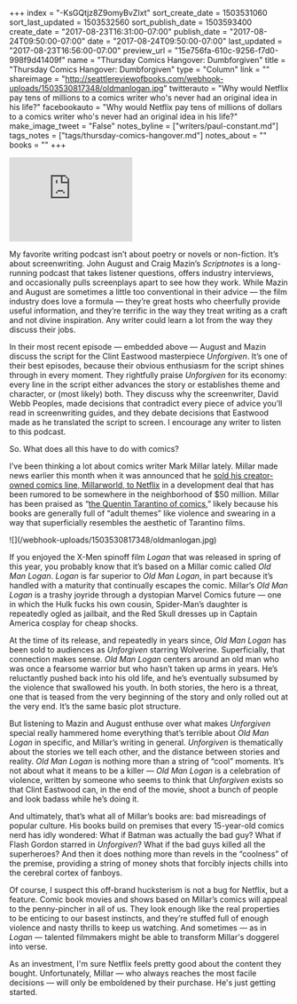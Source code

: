 +++
index = "-KsGQtjz8Z9omyBvZIxt"
sort_create_date = 1503531060
sort_last_updated = 1503532560
sort_publish_date = 1503593400
create_date = "2017-08-23T16:31:00-07:00"
publish_date = "2017-08-24T09:50:00-07:00"
date = "2017-08-24T09:50:00-07:00"
last_updated = "2017-08-23T16:56:00-07:00"
preview_url = "15e756fa-610c-9256-f7d0-998f9d41409f"
name = "Thursday Comics Hangover: Dumbforgiven"
title = "Thursday Comics Hangover: Dumbforgiven"
type = "Column"
link = ""
shareimage = "http://seattlereviewofbooks.com/webhook-uploads/1503530817348/oldmanlogan.jpg"
twitterauto = "Why would Netflix pay tens of millions to a comics writer who's never had an original idea in his life?"
facebookauto = "Why would Netflix pay tens of millions of dollars to a comics writer who's never had an original idea in his life?"
make_image_tweet = "False"
notes_byline = ["writers/paul-constant.md"]
tags_notes = ["tags/thursday-comics-hangover.md"]
notes_about = ""
books = ""
+++
<iframe style="border: solid 1px #dedede;"  src="http://app.stitcher.com/splayer/f/17823/51201498" width="220" height="150" frameborder="0" scrolling="no"></iframe>

My favorite writing podcast isn’t about poetry or novels or non-fiction. It’s about screenwriting.  John August and Craig Mazin’s *Scriptnotes* is a long-running podcast that takes listener questions, offers industry interviews, and occasionally pulls screenplays apart to see how they work. While Mazin and August are sometimes a little too conventional in their advice — the film industry does love a formula — they’re great hosts who cheerfully provide useful information, and they’re terrific in the way they treat writing as a craft and not divine inspiration. Any writer could learn a lot from the way they discuss their jobs.

In their most recent episode — embedded above — August and Mazin discuss the script for the Clint Eastwood masterpiece *Unforgiven*. It’s one of their best episodes, because their obvious enthusiasm for the script shines through in every moment. They rightfully praise *Unforgiven* for its economy: every line in the script either advances the story or establishes theme and character, or (most likely) both. They discuss why the screenwriter, David Webb Peoples, made decisions that contradict every piece of advice you’ll read in screenwriting guides, and they debate decisions that Eastwood made as he translated the script to screen. I encourage any writer to listen to this podcast.

So. What does all this have to do with comics?

I’ve been thinking a lot about comics writer Mark Millar lately. Millar made news earlier this month when it was announced that he [sold his creator-owned comics line, Millarworld, to Netflix](http://www.hollywoodreporter.com/heat-vision/behind-netflixs-bold-bet-comics-king-mark-millar-1031336) in a development deal that has been rumored to be somewhere in the neighborhood of $50 million. Millar has been praised as “[the Quentin Tarantino of comics](http://www.cbr.com/mark-millar-quentin-tarantino-comics-millarworld/),” likely because his books are generally full of “adult themes” like violence and swearing in a way that superficially resembles the aesthetic of Tarantino films.

<p class="image-left">![](/webhook-uploads/1503530817348/oldmanlogan.jpg)</p>

If you enjoyed the X-Men spinoff film *Logan* that was released in spring of this year, you probably know that it’s based on a Millar comic called *Old Man Logan*. *Logan* is far superior to *Old Man Logan*, in part because it’s handled with a maturity that continually escapes the comic. Millar’s *Old Man Logan* is a trashy joyride through a dystopian Marvel Comics future — one in which the Hulk fucks his own cousin, Spider-Man’s daughter is repeatedly ogled as jailbait, and the Red Skull dresses up in Captain America cosplay for cheap shocks. 

At the time of its release, and repeatedly in years since, *Old Man Logan* has been sold to audiences as *Unforgiven* starring Wolverine. Superficially, that connection makes sense. *Old Man Logan* centers around an old man who was once a fearsome warrior but who hasn’t taken up arms in years. He’s reluctantly pushed back into his old life, and he’s eventually subsumed by the violence that swallowed his youth. In both stories, the hero is a threat, one that is teased from the very beginning of the story and only rolled out at the very end. It’s the same basic plot structure.

But listening to Mazin and August enthuse over what makes *Unforgiven* special really hammered home everything that’s terrible about *Old Man Logan* in specific, and Millar’s writing in general. *Unforgiven* is thematically about the stories we tell each other, and the distance between stories and reality. *Old Man Logan* is nothing more than a string of “cool” moments. It’s not about what it means to be a killer — *Old Man Logan* is a celebration of violence, written by someone who seems to think that *Unforgiven* exists so that Clint Eastwood can, in the end of the movie, shoot a bunch of people and look badass while he’s doing it. 

And ultimately, that’s what all of Millar’s books are: bad misreadings of popular culture. His books build on premises that every 15-year-old comics nerd has idly wondered: What if Batman was actually the bad guy? What if Flash Gordon starred in *Unforgiven*? What if the bad guys killed all the superheroes? And then it does nothing more than revels in the “coolness” of the premise, providing a string of money shots that forcibly injects chills into the cerebral cortex of fanboys.

Of course, I suspect this off-brand hucksterism is not a bug for Netflix, but a feature. Comic book movies and shows based on Millar’s comics will appeal to the penny-pincher in all of us. They look enough like the real properties to be enticing to our basest instincts, and they’re stuffed full of enough violence and nasty thrills to keep us watching. And sometimes — as in *Logan* — talented filmmakers might be able to transform Millar's doggerel into verse. 

As an investment, I'm sure Netflix feels pretty good about the content they bought. Unfortunately, Millar — who always reaches the most facile decisions — will only be emboldened by their purchase. He's just getting started.